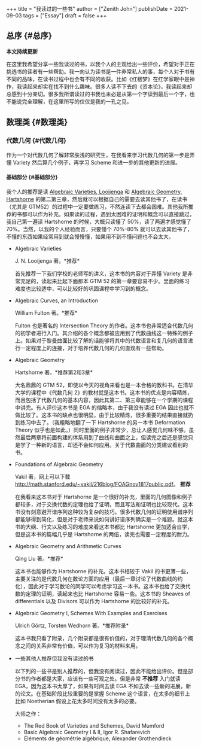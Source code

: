 +++
title = "我读过的一些书"
author = ["Zenith John"]
publishDate = 2021-09-03
tags = ["Essay"]
draft = false
+++

## 总序 {#总序}

**本文持续更新**

在这里我希望分享一些我读过的书，以我个人的主观给出一些评价，希望对于正在挑选书的读者有一些帮助。我一向认为读书是一件非常私人的事，每个人对于书有不同的品味，在读书过程中也会有不同的收获。比如《红楼梦》在红学家眼中是神作，我读起来却实在找不到什么趣味。很多人读不下去的《资本论》，我读起来却总感到十分亲切。很多我所谓读过的书我也未必是从第一个字读到最后一个字，也不能说完全理解，在这里所写的仅仅是我的一孔之见。


## 数理类 {#数理类}


### 代数几何 {#代数几何}

作为一个对代数几何了解非常肤浅的研究生，在我看来学习代数几何的第一步是弄懂 Variety 然后算几个例子，再学习 Scheme 和进一步的其他更新的进展。


#### 基础部分 {#基础部分}

我个人的推荐是读 [Algebraic Varieties, Looijenga](#algebraic-varieties) 和 [Algebraic Geometry, Hartshorne](#algebraic-geometry) 的第二第三章，然后就可以根据自己的需要去读其他书了，在读书（尤其是 GTM52）的过程中一定要做练习，不然连读下去都会困难。其他我所推荐的书都可以作为补充。如果读的过程，遇到太困难的证明和概念可以直接跳过，我自己第一遍读 Hartshorne 的时候，大概只读懂了 50%，读了两遍才感觉懂了 70%。当然，以我的个人经验而言，只要懂个 70%-80% 就可以去读其他书了，不懂的东西如果经常用到就会慢慢懂，如果用不到不懂问题也不会太大。

<!--list-separator-->

-  Algebraic Varieties

    J. N. Looijenga 著。\*推荐\*

    首先推荐一下我们学校的老师写的讲义，这本书的内容对于弄懂 Variety 是非常充足的，读起来比起下面那本 GTM 52 的第一章要容易不少。里面的练习难度也比较适中，可以比较好的巩固课程中学习到的概念。

<!--list-separator-->

-  Algebraic Curves, an Introduction

    William Fulton 著。\*推荐\*

    Fulton 也是著名的 Intersection Theory 的作者。这本书也非常适合代数几何的初学者进行入门。其介绍的各个概念都被应用到了代数曲线这一特殊的例子上。如果对于黎曼曲面比较了解的话能够将其中的代数语言和复几何的语言进行一定程度上的连接，对于培养代数几何的几何直观有一些帮助。

<!--list-separator-->

-  Algebraic Geometry

    Hartshorne 著。\*推荐第2和3章\*

    大名鼎鼎的 GTM 52，即使以今天的视角来看也是一本合格的教科书。在清华大学的课程中《代数几何 2》的教材就是这本书。这本书的优点是内容精炼，而且包括了代数几何的基本内容，因此其第二、第三章能够在一个学期的课程中讲完。有人评价这本书是 EGA 的缩略本，由于我没有读过 EGA 因此也就不做比较了。这本书的缺点也很明显，由于比较精炼，很多重要的结果直接就扔到练习中去了。（我粗略地翻了一下 Hartshorne 的另一本书 Deformation Theory 似乎也是如此。）同时里面的例子非常少，总让人感觉几何味不够。虽然最后两章将前面构建的体系用到了曲线和曲面之上，但读完之后还是感觉只是学了一种新的语言，却还不会如何应用。关于代数曲面的分类建议看别的书。

<!--list-separator-->

-  Foundations of Algebraic Geometry

    Vakil 著，网上可以下载 <http://math.stanford.edu/~vakil/216blog/FOAGnov1817public.pdf>。 **推荐**

    在我看来这本书对于 Hartshorne 是一个很好的补充，里面的几何图像和例子都较多，对于交换代数的定理也给了证明，而且写法和证明也比较现代。这本书没有刻意避开谱序列这种较为复杂的技巧。很多代数几何的证明使用谱序列都能够得到简化，但是对于老师来说如何讲好谱序列确实是一个难题。就这本书的大纲、行文以及练习的难度来看这本书都比 Hartshorne 更加适合自学，但是这本书的篇幅几乎是 Hartshorne 的两倍，读完也需要一定程度的耐力。

<!--list-separator-->

-  Algebraic Geometry and Arithmetic Curves

    Qing Liu 著。\*推荐\*

    这本书也能够作为 Hartshorne 的补充。这本书相较于 Vakil 的书更薄一些，主要关注的是代数几何在数论方面的应用（最后一章讨论了代数曲线的约化），因此对于学习数论的同学可以考虑学习这一本书。这本书也给了交换代数的定理的证明，读起来也比 Hartshorne 容易一些。这本书的 Sheaves of differentials 以及 Divisors 可以作为 Hartshorne 的比较好的补充。

<!--list-separator-->

-  Algebraic Geometry I, Schemes With Examples and Exercises

    Ulrich Görtz, Torsten Wedhorn 著。\*推荐附录\*

    这本书我只看了附录，几个附录都是很有价值的，对于理清代数几何的各个概念之间的关系非常有价值，可以作为复习的材料来用。

<!--list-separator-->

-  一些其他人推荐但我没有读过的书

    以下列的一些书是别人推荐的，但我没有阅读过，因此不能给出评价。但是部分书的作者都是大家，应该有一些可观之处。但是非常 **不推荐** 入门就读 EGA，因为这本书太厚了，如果有时间去读 EGA 不如去读一些新的进展，新的论文。在基础阶段比较重要的是掌握 Scheme 这个语言，在太多的细节上比如 Noetherian 假设上花太多时间没有太多的必要。

    大师之作：

    -   The Red Book of Varieties and Schemes, David Mumford
    -   Basic Algebraic Geometry I & II, Igor R. Shafarevich
    -   Éléments de géométrie algébrique, Alexander Grothendieck
